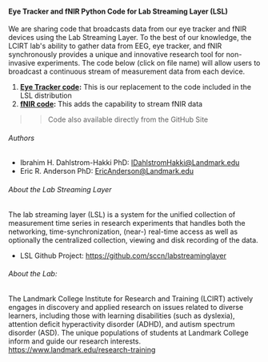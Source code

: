 #### Eye Tracker and fNIR Python Code for Lab Streaming Layer (LSL) ####

We are sharing code that broadcasts data from our eye tracker and fNIR devices using the Lab Streaming Layer. To the best of our knowledge, the LCIRT lab's ability to gather data from EEG, eye tracker, and fNIR synchronously provides a unique and innovative research tool for non-invasive experiments. The code below (click on file name) will allow users to broadcast a continuous stream of measurement data from each device. 
1. **[Eye Tracker code](/LCIRT_fNIR_LSL.py):** This is our replacement to the code included in the LSL distribution
2. **[fNIR code](/LCIRT_EyelinkSync_LSL.py):** This adds the capability to stream fNIR data
>> Code also available directly from the GitHub Site


###### Authors ######
  + Ibrahim H. Dahlstrom-Hakki PhD: <IDahlstromHakki@Landmark.edu>
  + Eric R. Anderson PhD: <EricAnderson@Landmark.edu>

###### About the Lab Streaming Layer
The lab streaming layer (LSL) is a system for the unified collection of measurement time series in research experiments 
that handles both the networking, time-synchronization, (near-) real-time access as well as optionally the centralized collection, 
viewing and disk recording of the data.
  + LSL Github Project: https://github.com/sccn/labstreaminglayer

###### About the Lab:
The Landmark College Institute for Research and Training (LCIRT) actively engages in discovery and applied research on 
issues related to diverse learners, including those with learning disabilities (such as dyslexia), attention deficit 
hyperactivity disorder (ADHD), and autism spectrum disorder (ASD). The unique populations of students at Landmark College 
inform and guide our research interests. https://www.landmark.edu/research-training
